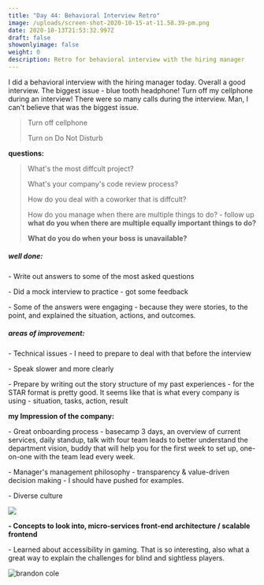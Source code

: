 ```yaml
---
title: "Day 44: Behavioral Interview Retro"
image: /uploads/screen-shot-2020-10-15-at-11.58.39-pm.png
date: 2020-10-13T21:53:32.997Z
draft: false
showonlyimage: false
weight: 0
description: Retro for behavioral interview with the hiring manager
---
```

I did a behavioral interview with the hiring manager today. Overall a good interview. The biggest issue - blue tooth headphone! Turn off my cellphone during an interview! There were so many calls during the interview. Man, I can't believe that was the biggest issue. 

> Turn off cellphone
>
> Turn on Do Not Disturb

**questions:**

> What's the most diffcult project?
>
> What's your company's code review process? 
>
> How do you deal with a coworker that is diffcult?
>
> How do you manage when there are multiple things to do? - follow up **what do you when there are multiple equally important things to do?**
>
> **What do you do when your boss is unavailable?** 

##### well done:

\- Write out answers to some of the most asked questions

\- Did a mock interview to practice - got some feedback

\- Some of the answers were engaging - because they were stories, to the point, and explained the situation, actions, and outcomes. 

##### areas of improvement:

\- Technical issues - I need to prepare to deal with that before the interview

\- Speak slower and more clearly

\- Prepare by writing out the story structure of my past experiences - for the STAR format is pretty good. It seems like that is what every company is using - situation, tasks, action, result

**my Impression of the company:**

\- Great onboarding process - basecamp 3 days, an overview of current services, daily standup, talk with four team leads to better understand the department vision, buddy that will help you for the first week to set up, one-on-one with the team lead every week. 

\- Manager's management philosophy - transparency & value-driven decision making - I should have pushed for examples.  

\- Diverse culture

![](/uploads/screen-shot-2020-10-15-at-11.58.51-pm.png)

**\- Concepts to look into, micro-services front-end architecture / scalable frontend** 

\- Learned about accessibility in gaming. That is so interesting, also what a great way to explain the challenges for blind and sightless players. 

![brandon cole](/uploads/screen-shot-2020-10-15-at-11.57.10-pm.png "brandon cole")